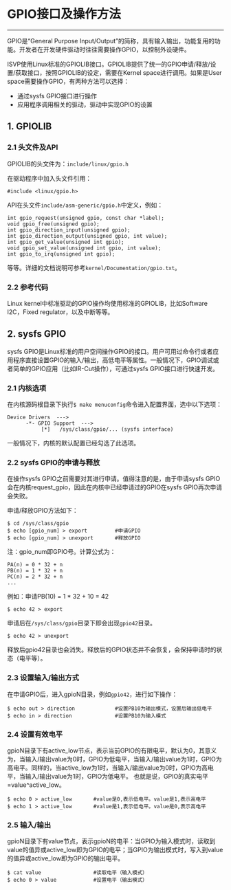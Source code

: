 # GPIO接口及操作方法

----------

GPIO是“General Purpose Input/Output”的简称，具有输入输出，功能复用的功能。开发者在开发硬件驱动时往往需要操作GPIO，以控制外设硬件。

ISVP使用Linux标准的GPIOLIB接口。GPIOLIB提供了统一的GPIO申请/释放/设置/获取接口，按照GPIOLIB的设定，需要在Kernel space进行调用。如果是User space需要操作GPIO，有两种方法可以选择：

* 通过sysfs GPIO接口进行操作
* 应用程序调用相关的驱动，驱动中实现GPIO的设置

## 1. GPIOLIB
### 2.1 头文件及API
GPIOLIB的头文件为：`include/linux/gpio.h`

在驱动程序中加入头文件引用：

    #include <linux/gpio.h>

API在头文件`include/asm-generic/gpio.h`中定义，例如：

    int gpio_request(unsigned gpio, const char *label);
    void gpio_free(unsigned gpio);
    int gpio_direction_input(unsigned gpio);
    int gpio_direction_output(unsigned gpio, int value);
    int gpio_get_value(unsigned int gpio);
    void gpio_set_value(unsigned int gpio, int value);
    int gpio_to_irq(unsigned int gpio);

等等。详细的文档说明可参考`kernel/Documentation/gpio.txt`。

### 2.2 参考代码
Linux kernel中标准驱动的GPIO操作均使用标准的GPIOLIB，比如Software I2C，Fixed regulator，以及中断等等。

## 2. sysfs GPIO

sysfs GPIO是Linux标准的用户空间操作GPIO的接口。用户可用过命令行或者应用程序直接设置GPIO的输入/输出，高低电平等属性。一般情况下，GPIO调试或者简单的GPIO应用（比如IR-Cut操作），可通过sysfs GPIO接口进行快速开发。

### 2.1 内核选项
在内核源码根目录下执行`$ make menuconfig`命令进入配置界面，选中以下选项：

    Device Drivers  --->
          -*- GPIO Support  --->
    	       [*]   /sys/class/gpio/... (sysfs interface)

一般情况下，内核的默认配置已经勾选了此选项。

### 2.2 sysfs GPIO的申请与释放
在操作sysfs GPIO之前需要对其进行申请。值得注意的是，由于申请sysfs GPIO会在内核request_gpio，因此在内核中已经申请过的GPIO在sysfs GPIO再次申请会失败。

申请/释放GPIO方法如下：

    $ cd /sys/class/gpio
    $ echo [gpio_num] > export         #申请GPIO
    $ echo [gpio_num] > unexport       #释放GPIO

注：gpio_num即GPIO号。计算公式为：

    PA(n) = 0 * 32 + n
    PB(n) = 1 * 32 + n
    PC(n) = 2 * 32 + n
    ...

例如：申请PB(10) = 1 * 32 + 10 = 42

    $ echo 42 > export
申请后在`/sys/class/gpio`目录下即会出现`gpio42`目录。

    $ echo 42 > unexport
释放后gpio42目录也会消失。释放后的GPIO状态并不会恢复，会保持申请时的状态（电平等）。

### 2.3 设置输入/输出方式
在申请GPIO后，进入gpioN目录，例如`gpio42`，进行如下操作：

    $ echo out > direction             #设置PB10为输出模式，设置后输出低电平
    $ echo in > direction              #设置PB10为输入模式

### 2.4 设置有效电平
gpioN目录下有active_low节点，表示当前GPIO的有限电平，默认为0，其意义为，当输入/输出value为0时，GPIO为低电平，当输入/输出value为1时，GPIO为高电平。同样的，当active_low为1时，当输入/输出value为0时，GPIO为高电平，当输入/输出value为1时，GPIO为低电平。 也就是说，GPIO的真实电平=value^active_low。

    $ echo 0 > active_low		#value是0,表示低电平。value是1,表示高电平
    $ echo 1 > active_low		#value是1,表示低电平。value是0,表示高电平

### 2.5 输入/输出
gpioN目录下有value节点，表示gpioN的电平：当GPIO为输入模式时，读取到value的值异或active_low即为GPIO的电平；当GPIO为输出模式时，写入到value的值异或active_low即为GPIO的输出电平。

    $ cat value                 #读取电平（输入模式）
    $ echo 0 > value            #设置电平（输出模式）